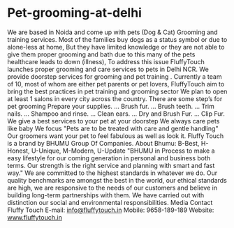 # Pet-grooming-at-delhi
We are based in Noida and come up with pets (Dog &amp; Cat) Grooming and training services. Most of the families buy dogs as a status symbol or due to alone-less at home, But they have limited knowledge or they are not able to give them proper grooming and bath due to this many of the pets healthcare leads to down (illness), To address this issue FluffyTouch launches proper grooming and care services to pets in Delhi NCR.  We provide doorstep services for grooming and pet training . Currently a team of 10, most of whom are either pet parents or pet lovers, FluffyTouch aim to bring the best practices in pet training and grooming sector We plan to open at least 1 salons in every city across the country. There are some step’s for pet grooming Prepare your supplies. ... Brush fur. ... Brush teeth. ... Trim nails. ... Shampoo and rinse. ... Clean ears. ... Dry and Brush Fur. ... Clip Fur. We give a best services to your pet at your doorstep We always care pets like baby We focus "Pets are to be treated with care and gentle handling" Our groomers want your pet to feel fabulous as well as look it.  Fluffy Touch is a brand by BHUMU Group Of Companies. About Bhumu: B-Best, H-Honest, U-Unique, M-Modern, U-Update  "BHUMU in Process to make a easy lifestyle for our coming generation in personal and business both terms. Our strength is the right service and planning with smart and fast way." We are committed to the highest standards in whatever we do. Our quality benchmarks are amongst the best in the world, our ethical standards are high, we are responsive to the needs of our customers and believe in building long-term partnerships with them. We have carried out with distinction our social and environmental responsibilities.   Media Contact Fluffy Touch E-mail: info@fluffytouch.in Mobile: 9658-189-189 Website: www.fluffytouch.in
